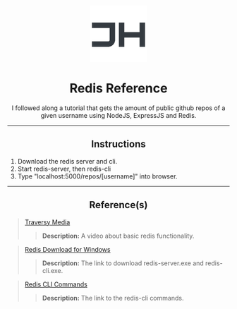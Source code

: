 <div align="center">
    <a href="https://www.jaydonhashimoto.dev"><img src="/README_ASSETS/JH.png"/></a>
</div>
<h1 align="center">Redis Reference</h1>

<p align="center">
    I followed along a tutorial that gets the amount of public github repos of a given username using NodeJS, ExpressJS and Redis.
</p>

---

<h2 align="center">Instructions</h2>

<ol>
    <li>Download the redis server and cli.</li>
    <li>Start redis-server, then redis-cli</li>
    <li>Type "localhost:5000/repos/[username]" into browser.</li>
</ol>

---

<h2 align="center">Reference(s)</h2>

> [Traversy Media](https://www.youtube.com/watch?v=oaJq1mQ3dFI)
>
> > **Description:** A video about basic redis functionality.

> [Redis Download for Windows](https://github.com/dmajkic/redis/downloads)
>
> > **Description:** The link to download redis-server.exe and redis-cli.exe.

> [Redis CLI Commands](https://redis.io/topics/rediscli)
>
> > **Description:** The link to the redis-cli commands.
